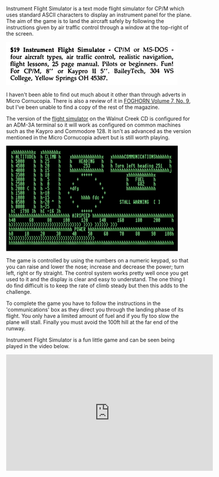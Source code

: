 Instrument Flight Simulator is a text mode flight simulator for CP/M which uses standard ASCII characters to display an instrument panel for the plane.  The aim of the game is to land the aircraft safely by following the instructions given by air traffic control through a window at the top-right of the screen.

<a href="http://www.bitsavers.org/pdf/microCornucopia/Micro_Cornucopia_%2334_Feb87.pdf" title="Micro Cornucopia, #34, Feb-Mar 1987"><img src="/img/articles/instrument_flight_simulator_cpm_ad.png" style="width: 465px; clear:right;" class="img-right"></a>

I haven't been able to find out much about it other than through adverts in Micro Cornucopia.  There is also a review of it in [FOGHORN Volume 7, No. 9](https://pcmuseum.ca/images.asp?images=FOGHorn-Jun1988-750.jpg "FOGHORN Volume 7, No. 9 - Contents Page"), but I've been unable to find a copy of the rest of the magazine.

The version of the [flight simulator](http://www.classiccmp.org/cpmarchives/cpm/Software/WalnutCD/lambda/soundpot/f/flykpro.lbr "flykpro.lbr") on the Walnut Creek CD is configured for an ADM-3A terminal so it will work as configured on common machines such as the Kaypro and Commodore 128.  It isn't as advanced as the version mentioned in the Micro Cornucopia advert but is still worth playing.


<img src="/img/articles/cpm_flight_instrument_simulator.png" class="img-left" style="width: 465px; clear: left;" title="Instrument Flight Simulator">

The game is controlled by using the numbers on a numeric keypad, so that you can raise and lower the nose; increase and decrease the power; turn left, right or fly straight.  The control system works pretty well once you get used to it and the display is clear and easy to understand.  The one thing I do find difficult is to keep the rate of climb steady but then this adds to the challenge.

To complete the game you have to follow the instructions in the 'communications' box as they direct you through the landing phase of its flight.  You only have a limited amount of fuel and if you fly too slow the plane will stall.  Finally you must avoid the 100ft hill at the far end of the runway.

Instrument Flight Simulator is a fun little game and can be seen being played in the video below.

<div class="youtube-wrapper">
  <iframe width="560" height="315" src="https://www.youtube.com/embed/PPVMJ2Zxhpg" frameborder="0" allow="accelerometer; autoplay; encrypted-media; gyroscope; picture-in-picture" allowfullscreen></iframe>
</div>



